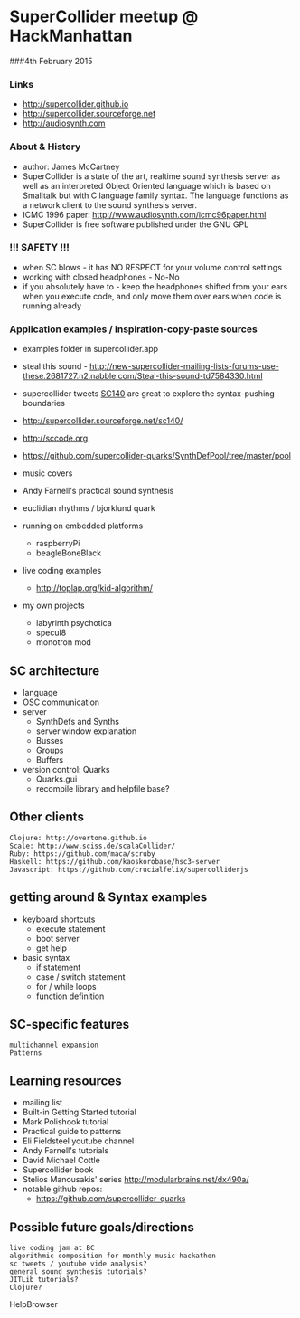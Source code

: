 # SuperCollider meetup @ HackManhattan 
###4th February 2015

### Links
- http://supercollider.github.io
- http://supercollider.sourceforge.net
- http://audiosynth.com


### About & History
- author: James McCartney
- SuperCollider is a state of the art, realtime sound synthesis server as well as an interpreted Object Oriented language which is based on Smalltalk but with C language family syntax. The language functions as a network client to the sound synthesis server.
- ICMC 1996 paper: http://www.audiosynth.com/icmc96paper.html
- SuperCollider is free software published under the GNU GPL

### !!! SAFETY !!!
- when SC blows - it has NO RESPECT for your volume control settings
- working with closed headphones - No-No
- if you absolutely have to - keep the headphones shifted from your ears when you execute code, and only move them over ears when code is running already

### Application examples / inspiration-copy-paste sources
- examples folder in supercollider.app
- steal this sound - http://new-supercollider-mailing-lists-forums-use-these.2681727.n2.nabble.com/Steal-this-sound-td7584330.html
- supercollider tweets [SC140](http://sctweets.tumblr.com/) are great to explore the syntax-pushing boundaries
- http://supercollider.sourceforge.net/sc140/
- http://sccode.org
- https://github.com/supercollider-quarks/SynthDefPool/tree/master/pool
- music covers
- Andy Farnell's practical sound synthesis
- euclidian rhythms / bjorklund quark
- running on embedded platforms
	- raspberryPi
	- beagleBoneBlack
- live coding examples
	- http://toplap.org/kid-algorithm/

- my own projects
	- labyrinth psychotica
	- specul8
	- monotron mod

## SC architecture

- language
- OSC communication
- server
	- SynthDefs and Synths
	- server window explanation
	- Busses
	- Groups
	- Buffers
- version control: Quarks
	- Quarks.gui
	- recompile library and helpfile base?

## Other clients
	Clojure: http://overtone.github.io
	Scale: http://www.sciss.de/scalaCollider/
	Ruby: https://github.com/maca/scruby
	Haskell: https://github.com/kaoskorobase/hsc3-server
	Javascript: https://github.com/crucialfelix/supercolliderjs

## getting around & Syntax examples
- keyboard shortcuts
	- execute statement
	- boot server
	- get help
- basic syntax
	- if statement
	- case / switch statement
	- for / while loops
	- function definition

## SC-specific features
	multichannel expansion
	Patterns

## Learning resources
- mailing list
- Built-in Getting Started tutorial
- Mark Polishook tutorial
- Practical guide to patterns
- Eli Fieldsteel youtube channel
- Andy Farnell's tutorials
- David Michael Cottle
- Supercollider book
- Stelios Manousakis' series http://modularbrains.net/dx490a/
- notable github repos:
	- https://github.com/supercollider-quarks


## Possible future goals/directions
	live coding jam at BC
	algorithmic composition for monthly music hackathon
	sc tweets / youtube vide analysis?
	general sound synthesis tutorials?
	JITLib tutorials?
	Clojure?


HelpBrowser

